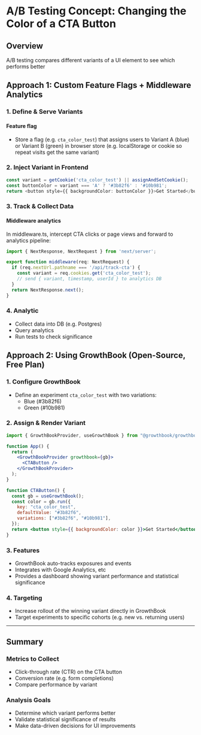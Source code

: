 # A/B Testing Concept: Changing the Color of a CTA Button

## Overview

A/B testing compares different variants of a UI element to see which performs better

## Approach 1: Custom Feature Flags + Middleware Analytics

### 1. Define & Serve Variants

#### Feature flag

- Store a flag (e.g. `cta_color_test`) that assigns users to Variant A (blue) or Variant B (green) in browser store (e.g. localStorage or cookie so repeat visits get the same variant)

### 2. Inject Variant in Frontend

```typescript
const variant = getCookie('cta_color_test') || assignAndSetCookie();
const buttonColor = variant === 'A' ? '#3b82f6' : '#10b981';
return <button style={{ backgroundColor: buttonColor }}>Get Started</button>;
```

### 3. Track & Collect Data

#### Middleware analytics

In middleware.ts, intercept CTA clicks or page views and forward to analytics pipeline:

```typescript
import { NextResponse, NextRequest } from 'next/server';

export function middleware(req: NextRequest) {
  if (req.nextUrl.pathname === '/api/track-cta') {
    const variant = req.cookies.get('cta_color_test');
    // send { variant, timestamp, userId } to analytics DB
  }
  return NextResponse.next();
}
```

### 4. Analytic

- Collect data into DB (e.g. Postgres)
- Query analytics
- Run tests to check significance

## Approach 2: Using GrowthBook (Open-Source, Free Plan)

### 1. Configure GrowthBook

- Define an experiment `cta_color_test` with two variations:
  - Blue (#3b82f6)
  - Green (#10b981)

### 2. Assign & Render Variant

```jsx
import { GrowthBookProvider, useGrowthBook } from "@growthbook/growthbook-react";

function App() {
  return (
    <GrowthBookProvider growthbook={gb}>
      <CTAButton />
    </GrowthBookProvider>
  );
}

function CTAButton() {
  const gb = useGrowthBook();
  const color = gb.run({
    key: "cta_color_test",
    defaultValue: "#3b82f6",
    variations: ["#3b82f6", "#10b981"],
  });
  return <button style={{ backgroundColor: color }}>Get Started</button>;
}
```

### 3. Features

- GrowthBook auto-tracks exposures and events
- Integrates with Google Analytics, etc
- Provides a dashboard showing variant performance and statistical significance

### 4. Targeting

- Increase rollout of the winning variant directly in GrowthBook
- Target experiments to specific cohorts (e.g. new vs. returning users)



---

## Summary

### Metrics to Collect

- Click-through rate (CTR) on the CTA button
- Conversion rate (e.g. form completions)
- Compare performance by variant

### Analysis Goals

- Determine which variant performs better
- Validate statistical significance of results
- Make data-driven decisions for UI improvements
